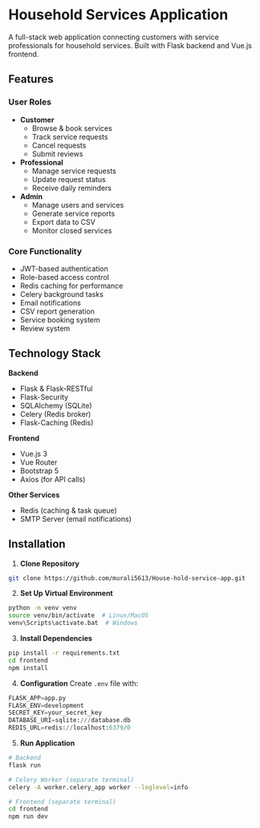# Household Services Application

A full-stack web application connecting customers with service professionals for household services. Built with Flask backend and Vue.js frontend.

## Features

### User Roles
- **Customer**
  - Browse & book services
  - Track service requests
  - Cancel requests
  - Submit reviews
- **Professional**
  - Manage service requests
  - Update request status
  - Receive daily reminders
- **Admin**
  - Manage users and services
  - Generate service reports
  - Export data to CSV
  - Monitor closed services

### Core Functionality
- JWT-based authentication
- Role-based access control
- Redis caching for performance
- Celery background tasks
- Email notifications
- CSV report generation
- Service booking system
- Review system

## Technology Stack

**Backend**
- Flask & Flask-RESTful
- Flask-Security
- SQLAlchemy (SQLite)
- Celery (Redis broker)
- Flask-Caching (Redis)

**Frontend**
- Vue.js 3
- Vue Router
- Bootstrap 5
- Axios (for API calls)

**Other Services**
- Redis (caching & task queue)
- SMTP Server (email notifications)

## Installation

1. **Clone Repository**
```bash
git clone https://github.com/murali5613/House-hold-service-app.git
```

2. **Set Up Virtual Environment**
```bash
python -m venv venv
source venv/bin/activate  # Linux/MacOS
venv\Scripts\activate.bat  # Windows
```

3. **Install Dependencies**
```bash
pip install -r requirements.txt
cd frontend
npm install
```

4. **Configuration**
Create `.env` file with:
```python
FLASK_APP=app.py
FLASK_ENV=development
SECRET_KEY=your_secret_key
DATABASE_URI=sqlite:///database.db
REDIS_URL=redis://localhost:6379/0
```


5. **Run Application**
```bash
# Backend
flask run

# Celery Worker (separate terminal)
celery -A worker.celery_app worker --loglevel=info

# Frontend (separate terminal)
cd frontend
npm run dev
```
